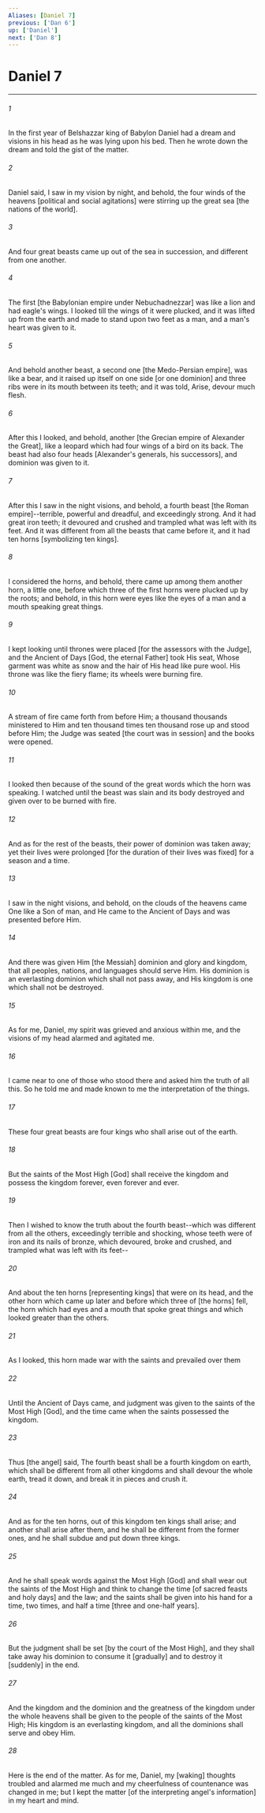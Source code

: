 ```yaml
---
Aliases: [Daniel 7]
previous: ['Dan 6']
up: ['Daniel']
next: ['Dan 8']
---
```

# Daniel 7

***


###### 1 


In the first year of Belshazzar king of Babylon Daniel had a dream and visions in his head as he was lying upon his bed. Then he wrote down the dream and told the gist of the matter. 


###### 2 


Daniel said, I saw in my vision by night, and behold, the four winds of the heavens [political and social agitations] were stirring up the great sea [the nations of the world]. 


###### 3 


And four great beasts came up out of the sea in succession, and different from one another. 


###### 4 


The first [the Babylonian empire under Nebuchadnezzar] was like a lion and had eagle's wings. I looked till the wings of it were plucked, and it was lifted up from the earth and made to stand upon two feet as a man, and a man's heart was given to it. 


###### 5 


And behold another beast, a second one [the Medo-Persian empire], was like a bear, and it raised up itself on one side [or one dominion] and three ribs were in its mouth between its teeth; and it was told, Arise, devour much flesh. 


###### 6 


After this I looked, and behold, another [the Grecian empire of Alexander the Great], like a leopard which had four wings of a bird on its back. The beast had also four heads [Alexander's generals, his successors], and dominion was given to it. 


###### 7 


After this I saw in the night visions, and behold, a fourth beast [the Roman empire]--terrible, powerful and dreadful, and exceedingly strong. And it had great iron teeth; it devoured and crushed and trampled what was left with its feet. And it was different from all the beasts that came before it, and it had ten horns [symbolizing ten kings]. 


###### 8 


I considered the horns, and behold, there came up among them another horn, a little one, before which three of the first horns were plucked up by the roots; and behold, in this horn were eyes like the eyes of a man and a mouth speaking great things. 


###### 9 


I kept looking until thrones were placed [for the assessors with the Judge], and the Ancient of Days [God, the eternal Father] took His seat, Whose garment was white as snow and the hair of His head like pure wool. His throne was like the fiery flame; its wheels were burning fire. 


###### 10 


A stream of fire came forth from before Him; a thousand thousands ministered to Him and ten thousand times ten thousand rose up and stood before Him; the Judge was seated [the court was in session] and the books were opened. 


###### 11 


I looked then because of the sound of the great words which the horn was speaking. I watched until the beast was slain and its body destroyed and given over to be burned with fire. 


###### 12 


And as for the rest of the beasts, their power of dominion was taken away; yet their lives were prolonged [for the duration of their lives was fixed] for a season and a time. 


###### 13 


I saw in the night visions, and behold, on the clouds of the heavens came One like a Son of man, and He came to the Ancient of Days and was presented before Him. 


###### 14 


And there was given Him [the Messiah] dominion and glory and kingdom, that all peoples, nations, and languages should serve Him. His dominion is an everlasting dominion which shall not pass away, and His kingdom is one which shall not be destroyed. 


###### 15 


As for me, Daniel, my spirit was grieved and anxious within me, and the visions of my head alarmed and agitated me. 


###### 16 


I came near to one of those who stood there and asked him the truth of all this. So he told me and made known to me the interpretation of the things. 


###### 17 


These four great beasts are four kings who shall arise out of the earth. 


###### 18 


But the saints of the Most High [God] shall receive the kingdom and possess the kingdom forever, even forever and ever. 


###### 19 


Then I wished to know the truth about the fourth beast--which was different from all the others, exceedingly terrible and shocking, whose teeth were of iron and its nails of bronze, which devoured, broke and crushed, and trampled what was left with its feet-- 


###### 20 


And about the ten horns [representing kings] that were on its head, and the other horn which came up later and before which three of [the horns] fell, the horn which had eyes and a mouth that spoke great things and which looked greater than the others. 


###### 21 


As I looked, this horn made war with the saints and prevailed over them 


###### 22 


Until the Ancient of Days came, and judgment was given to the saints of the Most High [God], and the time came when the saints possessed the kingdom. 


###### 23 


Thus [the angel] said, The fourth beast shall be a fourth kingdom on earth, which shall be different from all other kingdoms and shall devour the whole earth, tread it down, and break it in pieces and crush it. 


###### 24 


And as for the ten horns, out of this kingdom ten kings shall arise; and another shall arise after them, and he shall be different from the former ones, and he shall subdue and put down three kings. 


###### 25 


And he shall speak words against the Most High [God] and shall wear out the saints of the Most High and think to change the time [of sacred feasts and holy days] and the law; and the saints shall be given into his hand for a time, two times, and half a time [three and one-half years]. 


###### 26 


But the judgment shall be set [by the court of the Most High], and they shall take away his dominion to consume it [gradually] and to destroy it [suddenly] in the end. 


###### 27 


And the kingdom and the dominion and the greatness of the kingdom under the whole heavens shall be given to the people of the saints of the Most High; His kingdom is an everlasting kingdom, and all the dominions shall serve and obey Him. 


###### 28 


Here is the end of the matter. As for me, Daniel, my [waking] thoughts troubled and alarmed me much and my cheerfulness of countenance was changed in me; but I kept the matter [of the interpreting angel's information] in my heart and mind.
